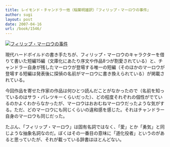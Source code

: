 ```yaml
---
title: レイモンド・チャンドラー他（稲葉明雄訳）『フィリップ・マーロウの事件』
author: sugi
layout: post
date: 2007-04-16
url: /book/1546/
---
```

<a href="http://www.amazon.co.jp/exec/obidos/ASIN/4150704562/chezsugi-22/ref=nosim/" name="amazletlink" target="_blank"><img src="http://i2.wp.com/ec2.images-amazon.com/images/I/51V6B4qIBCL.SL160.jpg?w=660" alt="フィリップ・マーロウの事件" class="alignleft" data-recalc-dims="1" /></a>

現代ハードボイルドの書き手たちが、フィリップ・マーロウのキャラクターを借りて書いた短編15編（文庫化にあたり序文や作品8つが割愛されている）と、チャンドラー自身が残したマーロウが登場する唯一の短編（そのほかのマーロウが登場する短編は発表後に探偵の名前がマーロウに書き換えられている）が掲載されている。

今回作品を寄せた作家の作品は何ひとつ読んだことがなかったので（名前を知っているのはサラ・パレツキーくらいだった）、どの程度それぞれの個性がでているのかよくわからなかったが、マーロウはおおむねマーロウだったような気がする。ただ、どのマーロウにも同じくらいの違和感を感じた。それはチャンドラー自身のマーロウも同じだった。

たぶん、「フィリップ・マーロウ」は固有名詞ではなく、「愛」とか「勇気」と同じような抽象名詞なのだ。ぼくはその一番目の意味に「道化役者」というのがあると思っていたが、それが載っている辞書はほとんどない。

